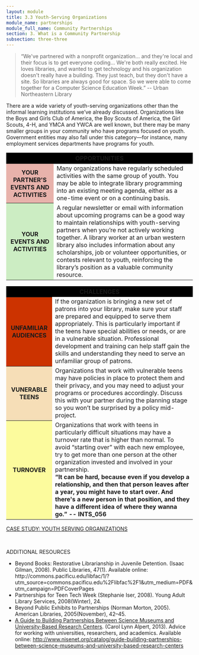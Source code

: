```yaml
---
layout: module
title: 3.3 Youth-Serving Organizations
module_name: partnerships
module_full_name: Community Partnerships
section: 3. What is a Community Partnership
subsection: three-three
---
```


>“We've partnered with a nonprofit organization... and they're local and their focus is to get everyone coding… We're both really excited. He loves libraries, and wanted to get technology and his organization doesn't really have a building. They just teach, but they don't have a site. So libraries are always good for space. So we were able to come together for a Computer Science Education Week.” -- Urban Northeastern Library 

There are a wide variety of youth-serving organizations other than the informal learning institutions we’ve already discussed. Organizations like the Boys and Girls Club of America, the Boy Scouts of America, the Girl Scouts, 4-H, and YMCA and YWCA are well known, but there may be many smaller groups in your community who have programs focused on youth. Government entities may also fall under this category—for instance, many employment services departments have programs for youth.

<table> 
<tr bgcolor="#000000"><th colspan = "2">OPPORTUNITIES</th></tr> 
<tr><th bgcolor="#E8B2AB">YOUR PARTNER'S EVENTS AND ACTIVITIES</th><td>Many organizations have regularly scheduled activities with the same group of youth. You may be able to integrate library programming into an existing meeting agenda, either as a one-time event or on a continuing basis.</td></tr> 
<tr><th bgcolor="#CCEDC3">YOUR EVENTS AND ACTIVITIES</th><td>A regular newsletter or email with information about upcoming programs can be a good way to maintain relationships with youth-serving partners when you’re not actively working together. A library worker at an urban western library also includes information about any scholarships, job or volunteer opportunities, or contests relevant to youth, reinforcing the library’s position as a valuable community resource.</td></tr>
</table>


<table> 
<tr bgcolor="#000000"><th colspan = "2">CHALLENGES</th></tr> 
<tr><th bgcolor="#cc3300">UNFAMILIAR AUDIENCES</th><td>If the organization is bringing a new set of patrons into your library, make sure your staff are prepared and equipped to serve them appropriately. This is particularly important if the teens have special abilities or needs, or are in a vulnerable situation. Professional development and training can help staff gain the skills and understanding they need to serve an unfamiliar group of patrons.</td></tr> 
<tr><th bgcolor="#F6DEB7">VUNERABLE TEENS</th><td>Organizations that work with vulnerable teens may have policies in place to protect them and their privacy, and you may need to adjust your programs or procedures accordingly. Discuss this with your partner during the planning stage so you won’t be surprised by a policy mid-project.</td></tr>
<tr><th bgcolor="#FCFB9D">TURNOVER</th><td>Organizations that work with teens in particularly difficult situations may have a turnover rate that is higher than normal. To avoid “starting over” with each new employee, try to get more than one person at the other organization invested and involved in your partnership.  
<br>
<b>“It can be hard, because even if you develop a relationship, and then that person leaves after a year, you might have to start over. And there's a new person in that position, and they have a different idea of where they wanna go.” -- INTS_056</b></td></tr>
</table>

<div class="case_study_box"> 
 <p><a href="" class="external">CASE STUDY: YOUTH SERVING ORGANIZATIONS</a></p> 
</div>
<br>

<div class="resources"> 

<span class="box-title">ADDITIONAL RESOURCES</span> 
<ul>
  <li>Beyond Books: Restorative Librarianship in Juvenile Detention. (Isaac Gilman, 2008). Public Libraries, 47(1). Available online: http://commons.pacificu.edu/libfac/1/?utm_source=commons.pacificu.edu%2Flibfac%2F1&utm_medium=PDF&utm_campaign=PDFCoverPages</li>

  <li>Partnerships for Teen Tech Week (Stephanie Iser, 2008). Young Adult Library Services, 2008(Winter), 24.</li>

  <li>Beyond Public Exhibits to Partnerships (Norman Morton, 2005). American Libraries, 2005(November), 42–45.</li>

  <li><a href="http://www.nisenet.org/catalog/guide-building-partnerships-between-science-museums-and-university-based-research-centers">A Guide to Building Partnerships Between Science Museums and University-Based Research Centers</a>. (Carol Lynn Alpert, 2013). Advice for working with universities, researchers, and academics. Available online: <a href="http://www.nisenet.org/catalog/guide-building-partnerships-between-science-museums-and-university-based-research-centers">http://www.nisenet.org/catalog/guide-building-partnerships-between-science-museums-and-university-based-research-centers</a></li>
</ul>
</div>
